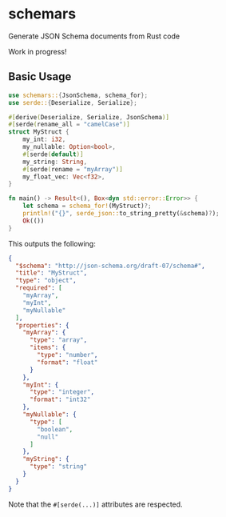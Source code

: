 # schemars
Generate JSON Schema documents from Rust code

Work in progress!

## Basic Usage

```rust
use schemars::{JsonSchema, schema_for};
use serde::{Deserialize, Serialize};

#[derive(Deserialize, Serialize, JsonSchema)]
#[serde(rename_all = "camelCase")]
struct MyStruct {
    my_int: i32,
    my_nullable: Option<bool>,
    #[serde(default)]
    my_string: String,
    #[serde(rename = "myArray")]
    my_float_vec: Vec<f32>,
}

fn main() -> Result<(), Box<dyn std::error::Error>> {
    let schema = schema_for!(MyStruct)?;
    println!("{}", serde_json::to_string_pretty(&schema)?);
    Ok(())
}
```

This outputs the following:

```json
{
  "$schema": "http://json-schema.org/draft-07/schema#",
  "title": "MyStruct",
  "type": "object",
  "required": [
    "myArray",
    "myInt",
    "myNullable"
  ],
  "properties": {
    "myArray": {
      "type": "array",
      "items": {
        "type": "number",
        "format": "float"
      }
    },
    "myInt": {
      "type": "integer",
      "format": "int32"
    },
    "myNullable": {
      "type": [
        "boolean",
        "null"
      ]
    },
    "myString": {
      "type": "string"
    }
  }
}
```

Note that the `#[serde(...)]` attributes are respected.
